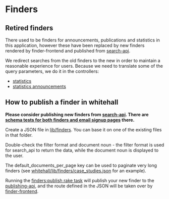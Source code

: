 # Finders

## Retired finders

There used to be finders for announcements, publications and statistics in this
application, however these have been replaced by new finders rendered by
finder-frontend and published from [search-api](https://github.com/alphagov/search-api/tree/master/config/finders).

We redirect searches from the old finders to the new in order to maintain a
reasonable experience for users.  Because we need to translate some of the
query parameters, we do it in the controllers:
- [statistics](https://github.com/alphagov/whitehall/blob/master/app/controllers/statistics_controller.rb)
- [statistics announcements](https://github.com/alphagov/whitehall/blob/master/app/controllers/statistics_announcements_controller.rb)

## How to publish a finder in whitehall

**Please consider publishing new finders from [search-api](https://github.com/alphagov/search-api/tree/master/config/finders). There are [schema tests for both finders and email signup pages](https://github.com/alphagov/search-api/tree/630a6947395d11267be3cc056c7370c65bb5723e/spec/unit/content_item_publisher) there.**

Create a JSON file in [lib/finders][finders-folder]. You can base it on one of the existing files in that folder.

Double-check the filter format and document noun - the filter format is used for search_api to return the data, while the document noun is displayed to the user.

The default_documents_per_page key can be used to paginate very long finders (see [whitehall/lib/finders/case_studies.json][case-studies] for an example).

Running the [finders:publish rake task][rake-task] will publish your new finder to the [publishing-api](https://github.com/alphagov/publishing-api), and the route defined in the JSON will be taken over by [finder-frontend](https://github.com/alphagov/finder-frontend).

[finders-folder]: https://github.com/alphagov/whitehall/tree/master/lib/finders
[case-studies]: https://github.com/alphagov/whitehall/blob/master/lib/finders/case_studies.json
[rake-task]: https://github.com/alphagov/whitehall/blob/master/lib/tasks/publish_finders.rake
